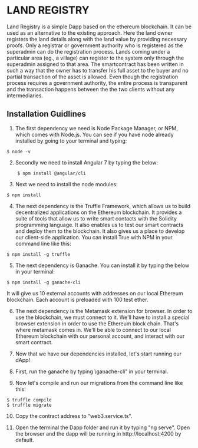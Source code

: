 # LAND REGISTRY

Land Registry is a simple Dapp based on the ethereum blockchain. It can be used as an alternative to the existing approach. Here the land owner registers the land details along with the land value by providing necessary proofs. Only a registrar or government authority who is registered as the superadmin can do the registration process. Lands coming under a particular area (eg., a village) can register to the system only through the superadmin assigned to that area. The smartcontract has been written in such a way that the owner has to transfer
his full asset to the buyer and no partial transaction of the asset is allowed. Even though the registration process requires a government authority, the entire process is transparent and the transaction happens between the the two clients without any intermediaries.

## Installation Guidlines

1. The first dependency we need is Node Package Manager, or NPM, which comes with Node.js. You can see if you have node already installed by going to your terminal and typing:
```
$ node -v
```

2. Secondly we need to install Angular 7 by typing the below:
```
    $ npm install @angular/cli
```

3. Next we need to install the node modules:
```
$ npm install
```
4. The next dependency is the Truffle Framework, which allows us to build decentralized applications on the Ethereum blockchain. It provides a suite of tools that allow us to write smart contacts with the Solidity programming language. It also enables us to test our smart contracts and deploy them to the blockchain. It also gives us a place to develop our client-side application.
You can install True with NPM in your command line like this:
```
$ npm install -g truffle
```

5. The next dependency is Ganache. You can install it by typing the below in your terminal:
```
$ npm install -g ganache-cli
```
It will give us 10 external accounts with addresses on our local Ethereum blockchain. Each account is preloaded with 100 test ether.

6. The next dependency is the Metamask extension for browser. In order to use the blockchain, we must connect to it. We'll have to install a special browser extension in order to use the Ethereum block chain. That's where metamask comes in. We'll be able to connect to our local Ethereum blockchain with our personal account, and interact with our smart contract.

7. Now that we have our dependencies installed, let's start running our dApp!

8. First, run the ganache by typing \ganache-cli" in your terminal.

9. Now let's compile and run our migrations from the command line like this:
```
$ truffle compile
$ truffle migrate
```

10. Copy the contract address to "web3.service.ts".

11. Open the terminal the Dapp folder and run it by typing "ng serve". Open the browser and the dapp will be running in http://localhost:4200 by default.

